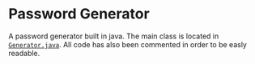 # Password Generator
A password generator built in java. The main class is located in [`Generator.java`](https://github.com/GrantBGreat/java-password-generator/blob/main/src/Generator.java). All code has also been commented in order to be easly readable.
